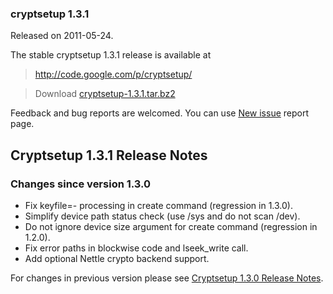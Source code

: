 ### cryptsetup 1.3.1 ###
Released on 2011-05-24.

The stable cryptsetup 1.3.1 release is available at

> http://code.google.com/p/cryptsetup/

> Download [cryptsetup-1.3.1.tar.bz2](http://cryptsetup.googlecode.com/files/cryptsetup-1.3.1.tar.bz2)

Feedback and bug reports are welcomed. You can use  [New issue](http://code.google.com/p/cryptsetup/issues/entry) report page.

## Cryptsetup 1.3.1 Release Notes ##

### Changes since version 1.3.0 ###
  * Fix keyfile=- processing in create command (regression in 1.3.0).
  * Simplify device path status check (use /sys and do not scan /dev).
  * Do not ignore device size argument for create command (regression in 1.2.0).
  * Fix error paths in blockwise code and lseek\_write call.
  * Add optional Nettle crypto backend support.

For changes in previous version please see [Cryptsetup 1.3.0 Release Notes](http://code.google.com/p/cryptsetup/wiki/Cryptsetup130).